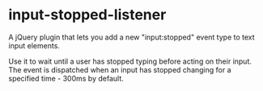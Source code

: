 # input-stopped-listener

A jQuery plugin that lets you add a new "input:stopped" event type to text input elements.

Use it to wait until a user has stopped typing before acting on their input.
The event is dispatched when an input has stopped changing for a specified time - 300ms by default.
